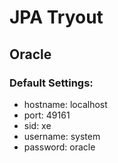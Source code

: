 # JPA Tryout

## Oracle

### Default Settings:

- hostname: localhost
- port: 49161
- sid: xe
- username: system
- password: oracle
